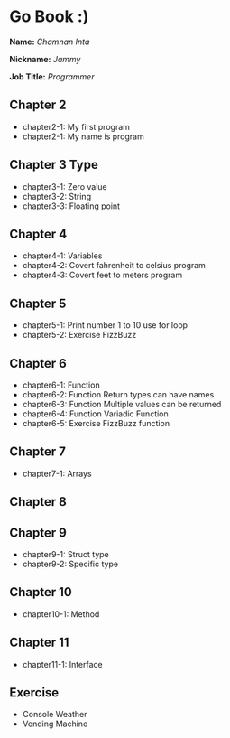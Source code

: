 # Go Book :)

**Name:** *Chamnan Inta*

**Nickname:** *Jammy*

**Job Title:** *Programmer*

## Chapter 2
* chapter2-1: My first program
* chapter2-1: My name is program

## Chapter 3 Type
* chapter3-1: Zero value
* chapter3-2: String
* chapter3-3: Floating point

## Chapter 4
* chapter4-1: Variables
* chapter4-2: Covert fahrenheit to celsius program
* chapter4-3: Covert feet to meters program

## Chapter 5
* chapter5-1: Print number 1 to 10 use for loop
* chapter5-2: Exercise FizzBuzz

## Chapter 6
* chapter6-1: Function
* chapter6-2: Function Return types can have names
* chapter6-3: Function Multiple values can be returned
* chapter6-4: Function Variadic Function
* chapter6-5: Exercise FizzBuzz function 

## Chapter 7
* chapter7-1: Arrays

## Chapter 8

## Chapter 9
* chapter9-1: Struct type
* chapter9-2: Specific type

## Chapter 10
* chapter10-1: Method

## Chapter 11
* chapter11-1: Interface

## Exercise
* Console Weather
* Vending Machine